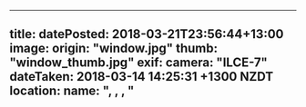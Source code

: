 
---
title: 
datePosted: 2018-03-21T23:56:44+13:00
image: 
    origin: "window.jpg"
    thumb: "window_thumb.jpg"
exif:
  camera: "ILCE-7"
  dateTaken: 2018-03-14 14:25:31 +1300 NZDT
  location:
    name: ", , , "
---


	